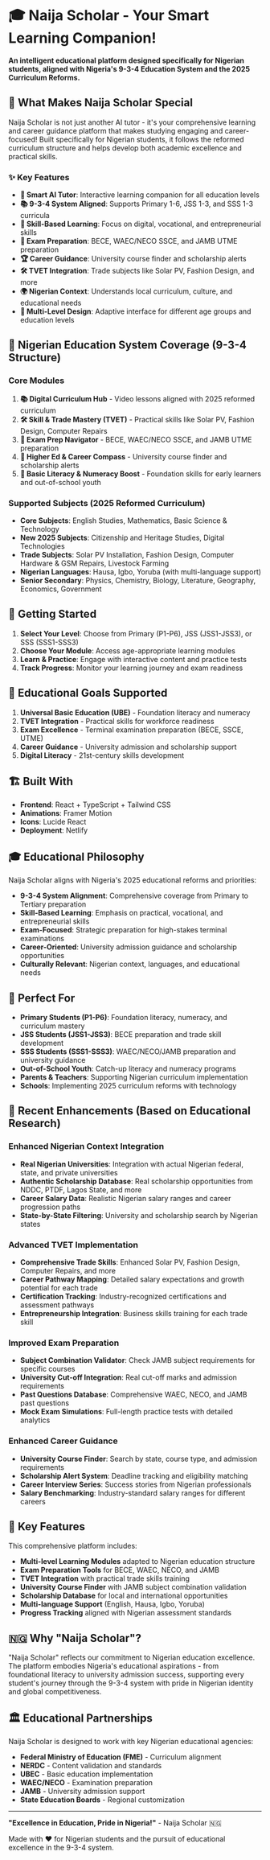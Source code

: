 # 🎓 Naija Scholar - Your Smart Learning Companion!

**An intelligent educational platform designed specifically for Nigerian students, aligned with Nigeria's 9-3-4 Education System and the 2025 Curriculum Reforms.**

## 🌟 What Makes Naija Scholar Special

Naija Scholar is not just another AI tutor - it's your comprehensive learning and career guidance platform that makes studying engaging and career-focused! Built specifically for Nigerian students, it follows the reformed curriculum structure and helps develop both academic excellence and practical skills.

### ✨ Key Features

- **🤖 Smart AI Tutor**: Interactive learning companion for all education levels
- **📚 9-3-4 System Aligned**: Supports Primary 1-6, JSS 1-3, and SSS 1-3 curricula
- **🎯 Skill-Based Learning**: Focus on digital, vocational, and entrepreneurial skills
- **📝 Exam Preparation**: BECE, WAEC/NECO SSCE, and JAMB UTME preparation
- **🏆 Career Guidance**: University course finder and scholarship alerts
- **🛠️ TVET Integration**: Trade subjects like Solar PV, Fashion Design, and more
- **🌍 Nigerian Context**: Understands local curriculum, culture, and educational needs
- **🎨 Multi-Level Design**: Adaptive interface for different age groups and education levels

## 🎨 Nigerian Education System Coverage (9-3-4 Structure)

### **Core Modules**
1. **📚 Digital Curriculum Hub** - Video lessons aligned with 2025 reformed curriculum
2. **🛠️ Skill & Trade Mastery (TVET)** - Practical skills like Solar PV, Fashion Design, Computer Repairs
3. **🎯 Exam Prep Navigator** - BECE, WAEC/NECO SSCE, and JAMB UTME preparation
4. **🧭 Higher Ed & Career Compass** - University course finder and scholarship alerts
5. **📖 Basic Literacy & Numeracy Boost** - Foundation skills for early learners and out-of-school youth

### **Supported Subjects (2025 Reformed Curriculum)**
- **Core Subjects**: English Studies, Mathematics, Basic Science & Technology
- **New 2025 Subjects**: Citizenship and Heritage Studies, Digital Technologies
- **Trade Subjects**: Solar PV Installation, Fashion Design, Computer Hardware & GSM Repairs, Livestock Farming
- **Nigerian Languages**: Hausa, Igbo, Yoruba (with multi-language support)
- **Senior Secondary**: Physics, Chemistry, Biology, Literature, Geography, Economics, Government

## 🚀 Getting Started

1. **Select Your Level**: Choose from Primary (P1-P6), JSS (JSS1-JSS3), or SSS (SSS1-SSS3)
2. **Choose Your Module**: Access age-appropriate learning modules
3. **Learn & Practice**: Engage with interactive content and practice tests
4. **Track Progress**: Monitor your learning journey and exam readiness

## 🎯 Educational Goals Supported

1. **Universal Basic Education (UBE)** - Foundation literacy and numeracy
2. **TVET Integration** - Practical skills for workforce readiness
3. **Exam Excellence** - Terminal examination preparation (BECE, SSCE, UTME)
4. **Career Guidance** - University admission and scholarship support
5. **Digital Literacy** - 21st-century skills development

## 🏗️ Built With

- **Frontend**: React + TypeScript + Tailwind CSS
- **Animations**: Framer Motion
- **Icons**: Lucide React
- **Deployment**: Netlify

## 🎓 Educational Philosophy

Naija Scholar aligns with Nigeria's 2025 educational reforms and priorities:
- **9-3-4 System Alignment**: Comprehensive coverage from Primary to Tertiary preparation
- **Skill-Based Learning**: Emphasis on practical, vocational, and entrepreneurial skills
- **Exam-Focused**: Strategic preparation for high-stakes terminal examinations
- **Career-Oriented**: University admission guidance and scholarship opportunities
- **Culturally Relevant**: Nigerian context, languages, and educational needs

## 🌟 Perfect For

- **Primary Students (P1-P6)**: Foundation literacy, numeracy, and curriculum mastery
- **JSS Students (JSS1-JSS3)**: BECE preparation and trade skill development
- **SSS Students (SSS1-SSS3)**: WAEC/NECO/JAMB preparation and university guidance
- **Out-of-School Youth**: Catch-up literacy and numeracy programs
- **Parents & Teachers**: Supporting Nigerian curriculum implementation
- **Schools**: Implementing 2025 curriculum reforms with technology

## 🚀 Recent Enhancements (Based on Educational Research)

### Enhanced Nigerian Context Integration
- **Real Nigerian Universities**: Integration with actual Nigerian federal, state, and private universities
- **Authentic Scholarship Database**: Real scholarship opportunities from NDDC, PTDF, Lagos State, and more
- **Career Salary Data**: Realistic Nigerian salary ranges and career progression paths
- **State-by-State Filtering**: University and scholarship search by Nigerian states

### Advanced TVET Implementation
- **Comprehensive Trade Skills**: Enhanced Solar PV, Fashion Design, Computer Repairs, and more
- **Career Pathway Mapping**: Detailed salary expectations and growth potential for each trade
- **Certification Tracking**: Industry-recognized certifications and assessment pathways
- **Entrepreneurship Integration**: Business skills training for each trade skill

### Improved Exam Preparation
- **Subject Combination Validator**: Check JAMB subject requirements for specific courses
- **University Cut-off Integration**: Real cut-off marks and admission requirements
- **Past Questions Database**: Comprehensive WAEC, NECO, and JAMB past questions
- **Mock Exam Simulations**: Full-length practice tests with detailed analytics

### Enhanced Career Guidance
- **University Course Finder**: Search by state, course type, and admission requirements
- **Scholarship Alert System**: Deadline tracking and eligibility matching
- **Career Interview Series**: Success stories from Nigerian professionals
- **Salary Benchmarking**: Industry-standard salary ranges for different careers

## 🚀 Key Features

This comprehensive platform includes:
- **Multi-level Learning Modules** adapted to Nigerian education structure
- **Exam Preparation Tools** for BECE, WAEC, NECO, and JAMB
- **TVET Integration** with practical trade skills training
- **University Course Finder** with JAMB subject combination validation
- **Scholarship Database** for local and international opportunities
- **Multi-language Support** (English, Hausa, Igbo, Yoruba)
- **Progress Tracking** aligned with Nigerian assessment standards

## 🇳🇬 Why "Naija Scholar"?

"Naija Scholar" reflects our commitment to Nigerian education excellence. The platform embodies Nigeria's educational aspirations - from foundational literacy to university admission success, supporting every student's journey through the 9-3-4 system with pride in Nigerian identity and global competitiveness.

## 🏛️ Educational Partnerships

Naija Scholar is designed to work with key Nigerian educational agencies:
- **Federal Ministry of Education (FME)** - Curriculum alignment
- **NERDC** - Content validation and standards
- **UBEC** - Basic education implementation
- **WAEC/NECO** - Examination preparation
- **JAMB** - University admission support
- **State Education Boards** - Regional customization

---

**"Excellence in Education, Pride in Nigeria!"** - Naija Scholar 🇳🇬

Made with ❤️ for Nigerian students and the pursuit of educational excellence in the 9-3-4 system.
